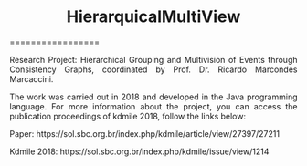 <h1 align="center">HierarquicalMultiView</h1>

=================

<p align="justify">Research Project: Hierarchical Grouping and Multivision of Events through Consistency Graphs, coordinated by Prof. Dr. Ricardo Marcondes Marcaccini.</p>
<p align="justify">The work was carried out in 2018 and developed in the Java programming language. For more information about the project, you can access the publication proceedings of kdmile 2018, follow the links below:</p>

<p align="justify">Paper: https://sol.sbc.org.br/index.php/kdmile/article/view/27397/27211</p>
<p align="justify">Kdmile 2018: https://sol.sbc.org.br/index.php/kdmile/issue/view/1214</p>
